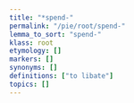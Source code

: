 ```yaml
---
title: "*spend-"
permalink: "/pie/root/spend-"
lemma_to_sort: "spend-"
klass: root
etymology: []
markers: []
synonyms: []
definitions: ["to libate"]
topics: []
---
```

